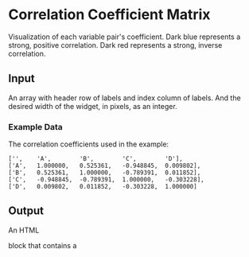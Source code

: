 # Correlation Coefficient Matrix
Visualization of each variable pair's coefficient. Dark blue represents a strong, positive correlation. Dark red represents a strong, inverse correlation.

## Input
An array with header row of labels and index column of labels. And the desired width of the widget, in pixels, as an integer.

### Example Data
The correlation coefficients used in the example:

	['',	'A',		'B',		'C',		'D'],
	['A',	1.000000,	0.525361,	-0.948845,	0.009802],
	['B',	0.525361,	1.000000,	-0.789391,	0.011852],
	['C',	-0.948845,	-0.789391,	1.000000,	-0.303228],
	['D',	0.009802,	0.011852,	-0.303228,	1.000000]

## Output
An HTML <div> block that contains a <style> and two <table>'s blocks.